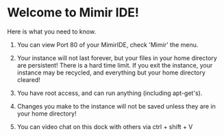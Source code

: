 # Welcome to Mimir IDE!

Here is what you need to know.

1. You can view Port 80 of your MimirIDE, check 'Mimir' the menu.

2. Your instance will not last forever, but your files in your home directory are persistent! There is a hard time limit. If you exit the instance, your instance may be recycled, and everything but your home directory cleared!

3. You have root access, and can run anything (including apt-get's).

4. Changes you make to the instance will not be saved unless they are in your home directory!

5. You can video chat on this dock with others via ctrl + shift + V
